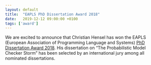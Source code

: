 ```yaml
---
layout: default
title:  "EAPLS PhD Dissertation Award 2018"
date:   2019-12-12 09:00:00 +0100
tags: ['award']
---
```


We are excited to announce that Christian Hensel has won the EAPLS (European Association of Programming Language and Systems) [PhD Dissertation Award 2018](https://eapls.org/items/3382/). 
His dissertation on “The Probabilistic Model Checker Storm” has been selected by an international jury among all nominated dissertations. 
